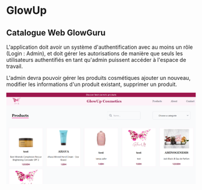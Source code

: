 # GlowUp
## Catalogue Web GlowGuru
L'application doit avoir un système d'authentification avec au moins un rôle (Login : Admin), et doit gérer les autorisations de manière que seuls les utilisateurs authentifiés en tant qu'admin puissent accéder à l'espace de travail.

L'admin devra pouvoir gérer les produits cosmétiques ajouter un nouveau, modifier les informations d'un produit existant, supprimer un produit.

<img src="Capture.PNG"/>
